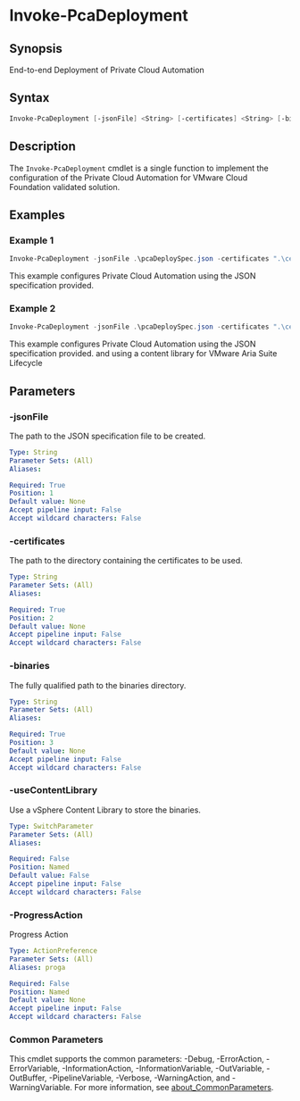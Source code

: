 # Invoke-PcaDeployment

## Synopsis

End-to-end Deployment of Private Cloud Automation

## Syntax

```powershell
Invoke-PcaDeployment [-jsonFile] <String> [-certificates] <String> [-binaries] <String> [-useContentLibrary] [-ProgressAction <ActionPreference>] [<CommonParameters>]
```

## Description

The `Invoke-PcaDeployment` cmdlet is a single function to implement the configuration of the Private Cloud Automation
for VMware Cloud Foundation validated solution.

## Examples

### Example 1

```powershell
Invoke-PcaDeployment -jsonFile .\pcaDeploySpec.json -certificates ".\certificates\" -binaries ".\binaries\"
```

This example configures Private Cloud Automation using the JSON specification provided.

### Example 2

```powershell
Invoke-PcaDeployment -jsonFile .\pcaDeploySpec.json -certificates ".\certificates\" -binaries ".\binaries\" -useContentLibrary
```

This example configures Private Cloud Automation using the JSON specification provided. and using a content library for VMware Aria Suite Lifecycle

## Parameters

### -jsonFile

The path to the JSON specification file to be created.

```yaml
Type: String
Parameter Sets: (All)
Aliases:

Required: True
Position: 1
Default value: None
Accept pipeline input: False
Accept wildcard characters: False
```

### -certificates

The path to the directory containing the certificates to be used.

```yaml
Type: String
Parameter Sets: (All)
Aliases:

Required: True
Position: 2
Default value: None
Accept pipeline input: False
Accept wildcard characters: False
```

### -binaries

The fully qualified path to the binaries directory.

```yaml
Type: String
Parameter Sets: (All)
Aliases:

Required: True
Position: 3
Default value: None
Accept pipeline input: False
Accept wildcard characters: False
```

### -useContentLibrary

Use a vSphere Content Library to store the binaries.

```yaml
Type: SwitchParameter
Parameter Sets: (All)
Aliases:

Required: False
Position: Named
Default value: False
Accept pipeline input: False
Accept wildcard characters: False
```

### -ProgressAction

Progress Action

```yaml
Type: ActionPreference
Parameter Sets: (All)
Aliases: proga

Required: False
Position: Named
Default value: None
Accept pipeline input: False
Accept wildcard characters: False
```

### Common Parameters

This cmdlet supports the common parameters: -Debug, -ErrorAction, -ErrorVariable, -InformationAction, -InformationVariable, -OutVariable, -OutBuffer, -PipelineVariable, -Verbose, -WarningAction, and -WarningVariable. For more information, see [about_CommonParameters](http://go.microsoft.com/fwlink/?LinkID=113216).
